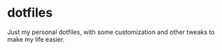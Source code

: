 # dotfiles

Just my personal dotfiles, with some customization and other tweaks to make my life easier.
